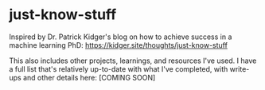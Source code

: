 # just-know-stuff
Inspired by Dr. Patrick Kidger's blog on how to achieve success in a machine learning PhD: https://kidger.site/thoughts/just-know-stuff

This also includes other projects, learnings, and resources I've used. I have a full list that's relatively up-to-date with what I've completed,
with write-ups and other details here: [COMING SOON]
